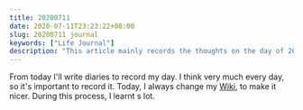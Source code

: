 ```yaml
---
title: 20200711
date: 2020-07-11T23:23:22+08:00
slug: 20200711 journal
keywords: ["Life Journal"]
description: "This article mainly records the thoughts on the day of 20200711"
---
```


From today I'll write diaries to record my day. I think very much every day, so it's important to record it. Today, I always change my [Wiki](https://wiki.yidajiabei.xyz/), to make it nicer. During this process, I learnt s lot.
